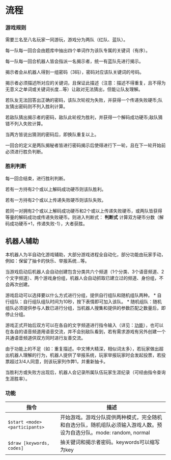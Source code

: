 # 流程

### 游戏规则

需要三名至八名玩家一同游玩，游戏分为两队（红队、蓝队）。

每一队每一回合会由题库中抽出四个单词作为该队专属的关键词（有序）。

每一队每一回合机器人皆会指派一名揭示者，统一有蓝队先进行揭示。

揭示者会从机器人得到一组密码（3码），密码对应该队关键词的号码。

揭示者必须描述所对应的关键词，且保证此描述（注意：描述不得重复，且不得为无意义之单词或关键词长度...等）让敌对无法猜出，但能让队友理解。

若队友无法回答出正确的密码，该队次轮视为失败，并获得一个传递失败硬币;队友猜出密码则不列入胜利计算。

若敌队猜出揭示者的密码，敌队此轮视为胜利，并获得一个解码成功硬币;敌队猜错不列入失败计算。

当两方皆说出猜测的密码后，即换队重复以上。

一回合的定义是两队揭秘者皆进行密码揭示后使得进行下一轮，且在下一轮开始前必须进行胜负判断。


### 胜利判断
每一回合结束，进行胜利判断。

若有一方持有2个或以上解码成功硬币则该队胜利。

若有一方持有2个或以上传递失败硬币则该队失败。

若同一对拥有2个或以上解码成功硬币和2个或以上传递失败硬币，或两队皆获得等量的解码成功或传递失败硬币。则进入判断式：
**判断式**
计算双方硬币分数（解码成功硬币+1，传递失败-1），大者获胜。

## 机器人辅助
本机器人为半自动化游戏辅助，大部分游戏进程全自动化，部分功能由玩家手动，例如：保留了抽卡的快乐、举报系统...等。

当游戏启动后机器人会自动创建包含分类共六个频道（1个分类、3个语音频道、2个文字频道）、两个游戏身份组，机器人会自动抓取已建立过的频道、身份组，不会再次创建。

游戏启动可以选择要以什么方式进行分组，提供自行组队和随机组队两种。
    * 自行组队：自行组队组队时间为10秒，按下表情即可加入该队。
    * 随机组队：随机组队必须提供参与人数已进行分组，当机器人搜集和提供的参数匹配之数量后，即停止分组。

游戏正式开始后双方可以在各自的文字频道进行指令输入（详见：[功能](#功能)），也可以在各自的语音频道用语音交流，并不会别敌队看到，若有需求游戏有另外创建一个共通语音频道供双方同时进行友善交流。

由于功能上的不足（如：重复描述。中文博大精深，相似词太多），若玩家做出超出机器人理解的行为，机器人提供了举报系统，玩家举报玩家时会发起投票，若投票超过3/4人同意，则该玩家列作弊1，并重新抽卡。

当胜利方或失败方出现后，机器人会记录所属队伍玩家生涯纪录（可经由指令查询生涯胜率）。

### 功能
|指令|描述|
|---	|---	|
|`$start <mode> <participants>`	|开始游戏。游戏分队提供两种模式，完全随机和自选分队，随机组队必须输入游戏人数。预设为自选分队。mode: random, normal	|
|`$draw [keywords, codes]` 	|抽关键词和揭示者密码。keywords可以缩写为key   	|
